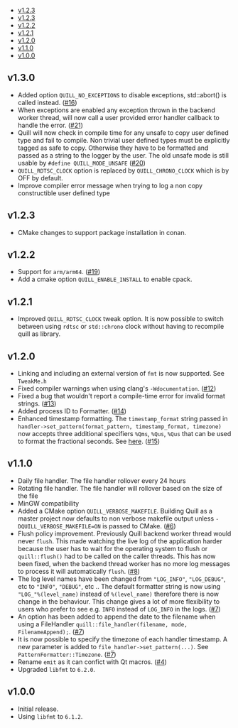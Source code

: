 - [v1.2.3](#v1.3.0)
- [v1.2.3](#v1.2.3)
- [v1.2.2](#v1.2.2)
- [v1.2.1](#v1.2.1)
- [v1.2.0](#v1.2.0)
- [v1.1.0](#v1.1.0)
- [v1.0.0](#v1.0.0)

## v1.3.0
* Added option `QUILL_NO_EXCEPTIONS` to disable exceptions, std::abort() is called instead. ([#16](https://github.com/odygrd/quill/issues/16))
* When exceptions are enabled any exception thrown in the backend worker thread, will now call a user provided error handler callback to handle the error. ([#21](https://github.com/odygrd/quill/issues/21))
* Quill will now check in compile time for any unsafe to copy user defined type and fail to compile. Non trivial user defined types must be explicitly tagged as safe to copy. Otherwise they have to be formatted and passed as a string to the logger by the user. The old unsafe mode is still usable by `#define QUILL_MODE_UNSAFE` ([#20](https://github.com/odygrd/quill/issues/20))
* `QUILL_RDTSC_CLOCK` option is replaced by `QUILL_CHRONO_CLOCK` which is by OFF by default.
* Improve compiler error message when trying to log a non copy constructible user defined type

## v1.2.3
* CMake changes to support package installation in conan.

## v1.2.2
* Support for `arm/arm64`. ([#19](https://github.com/odygrd/quill/issues/19))
* Add a cmake option `QUILL_ENABLE_INSTALL` to enable cpack.

## v1.2.1
* Improved `QUILL_RDTSC_CLOCK` tweak option. It is now possible to switch between using `rdtsc` or `std::chrono` clock without having to recompile quill as library.

## v1.2.0
* Linking and including an external version of `fmt` is now supported. See `TweakMe.h`
* Fixed compiler warnings when using clang's `-Wdocumentation`. ([#12](https://github.com/odygrd/quill/issues/12))
* Fixed a bug that wouldn't report a compile-time error for invalid format strings. ([#13](https://github.com/odygrd/quill/issues/13))
* Added process ID to Formatter. ([#14](https://github.com/odygrd/quill/issues/14))
* Enhanced timestamp formatting. The `timestamp_format` string passed in `handler->set_pattern(format_pattern, timestamp_format, timezone)` now accepts three additional specifiers `%Qms`, `%Qus`, `%Qus` that can be used to format the fractional seconds. See [here](https://github.com/odygrd/quill/wiki/3.-Formatters). ([#15](https://github.com/odygrd/quill/issues/15))

## v1.1.0
* Daily file handler. The file handler rollover every 24 hours
* Rotating file handler. The file handler will rollover based on the size of the file
* MinGW compatibility
* Added a CMake option `QUILL_VERBOSE_MAKEFILE`. Building Quill as a master project now defaults to non verbose makefile output unless `-DQUILL_VERBOSE_MAKEFILE=ON` is passed to CMake. ([#6](https://github.com/odygrd/quill/issues/6))
* Flush policy improvement. Previously Quill backend worker thread would never `flush`. This made watching the live log of the application harder because the user has to wait for the operating system to flush or `quill::flush()` had to be called on the caller threads. This has now been fixed, when the backend thread worker has no more log messages to process it will automatically `flush`. ([#8](https://github.com/odygrd/quill/issues/8))
* The log level names have been changed from `"LOG_INFO"`, `"LOG_DEBUG"`, etc to `"INFO"`, `"DEBUG"`, etc .. The default formatter string is now using `"LOG_"%(level_name)` instead of `%(level_name)` therefore there is now change in the behaviour. This change gives a lot of more flexibility to users who prefer to see e.g. `INFO` instead of `LOG_INFO` in the logs. ([#7](https://github.com/odygrd/quill/issues/7))
* An option has been added to append the date to the filename when using a FileHandler `quill::file_handler(filename, mode, FilenameAppend);`. ([#7](https://github.com/odygrd/quill/issues/7))
* It is now possible to specify the timezone of each handler timestamp. A new parameter is added to `file_handler->set_pattern(...)`. See `PatternFormatter::Timezone`. ([#7](https://github.com/odygrd/quill/issues/7))
* Rename `emit` as it can confict with Qt macros. ([#4](https://github.com/odygrd/quill/issues/4))
* Upgraded `libfmt` to `6.2.0`.

## v1.0.0
* Initial release.
* Using `libfmt` to `6.1.2`.

